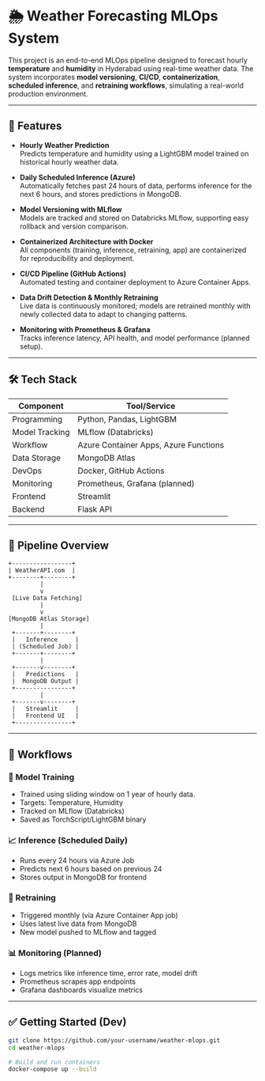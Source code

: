 # 🌦️ Weather Forecasting MLOps System

This project is an end-to-end MLOps pipeline designed to forecast hourly **temperature** and **humidity** in Hyderabad using real-time weather data. The system incorporates **model versioning**, **CI/CD**, **containerization**, **scheduled inference**, and **retraining workflows**, simulating a real-world production environment.

---

## 🚀 Features

- **Hourly Weather Prediction**  
  Predicts temperature and humidity using a LightGBM model trained on historical hourly weather data.

- **Daily Scheduled Inference (Azure)**  
  Automatically fetches past 24 hours of data, performs inference for the next 6 hours, and stores predictions in MongoDB.

- **Model Versioning with MLflow**  
  Models are tracked and stored on Databricks MLflow, supporting easy rollback and version comparison.

- **Containerized Architecture with Docker**  
  All components (training, inference, retraining, app) are containerized for reproducibility and deployment.

- **CI/CD Pipeline (GitHub Actions)**  
  Automated testing and container deployment to Azure Container Apps.

- **Data Drift Detection & Monthly Retraining**  
  Live data is continuously monitored; models are retrained monthly with newly collected data to adapt to changing patterns.

- **Monitoring with Prometheus & Grafana**  
  Tracks inference latency, API health, and model performance (planned setup).

---

## 🛠️ Tech Stack

| Component       | Tool/Service                  |
|----------------|-------------------------------|
| Programming    | Python, Pandas, LightGBM       |
| Model Tracking | MLflow (Databricks)            |
| Workflow       | Azure Container Apps, Azure Functions |
| Data Storage   | MongoDB Atlas                  |
| DevOps         | Docker, GitHub Actions         |
| Monitoring     | Prometheus, Grafana (planned)  |
| Frontend       | Streamlit                      |
| Backend        | Flask API                      |

---

## 🔄 Pipeline Overview

    +-----------------+
    | WeatherAPI.com  |
    +--------+--------+
             |
             v
     [Live Data Fetching]
             |
             v
    [MongoDB Atlas Storage]
             |
     +-------+--------+
     |   Inference     |
     | (Scheduled Job) |
     +-------+--------+
             |
     +-------v--------+
     |   Predictions   |
     |  MongoDB Output |
     +----------------+
             |
     +-------v--------+
     |   Streamlit     |
     |   Frontend UI   |
     +----------------+



     
---

## 📅 Workflows

### 🧠 Model Training
- Trained using sliding window on 1 year of hourly data.
- Targets: Temperature, Humidity
- Tracked on MLflow (Databricks)
- Saved as TorchScript/LightGBM binary

### 📈 Inference (Scheduled Daily)
- Runs every 24 hours via Azure Job
- Predicts next 6 hours based on previous 24
- Stores output in MongoDB for frontend

### 🔁 Retraining
- Triggered monthly (via Azure Container App job)
- Uses latest live data from MongoDB
- New model pushed to MLflow and tagged

### 📊 Monitoring (Planned)
- Logs metrics like inference time, error rate, model drift
- Prometheus scrapes app endpoints
- Grafana dashboards visualize metrics

---

## ✅ Getting Started (Dev)

```bash
git clone https://github.com/your-username/weather-mlops.git
cd weather-mlops

# Build and run containers
docker-compose up --build


